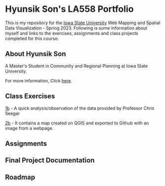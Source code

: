 # Hyunsik Son's LA558 Portfolio
This is my repository for the [Iowa State University](https://www.iastate.edu/) Web Mapping and Spatial Data Visualization - Spring 2023. Following is some information about myself and links to the exercises, assignments and class projects completed for this course.

## About Hyunsik Son

A Master's Student in Community and Regional Planning at Iowa State University. 

For more information, Click [here](AboutHyunsikSon/AboutHyunsikSon.md).

## Class Exercises
[1b](exercises/1b_exercise/1b_excercise.md) - A quick analysis/observation of the data provided by Professor Chris Seeger

[2b](exercises/2b_exercise/ex2b_2.md) - It contains a map created on QGIS and exported to Github with an image from a webpage.
       
## Assignments

## Final Project Documentation

## Roadmap

